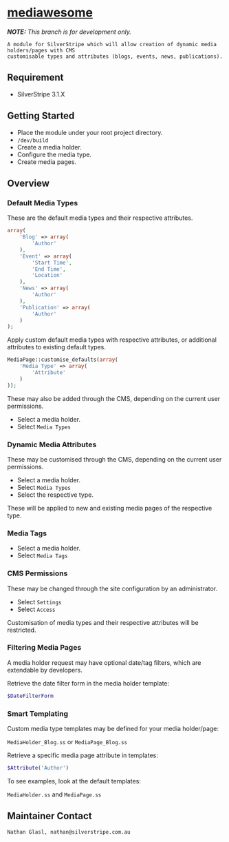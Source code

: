 # [mediawesome](http://slid.es/nglasl/mediawesome)

_**NOTE:** This branch is for development only._

	A module for SilverStripe which will allow creation of dynamic media holders/pages with CMS
	customisable types and attributes (blogs, events, news, publications).

## Requirement

* SilverStripe 3.1.X

## Getting Started

* Place the module under your root project directory.
* `/dev/build`
* Create a media holder.
* Configure the media type.
* Create media pages.

## Overview

### Default Media Types

These are the default media types and their respective attributes.

```php
array(
	'Blog' => array(
		'Author'
	),
	'Event' => array(
		'Start Time',
		'End Time',
		'Location'
	),
	'News' => array(
		'Author'
	),
	'Publication' => array(
		'Author'
	)
);
```

Apply custom default media types with respective attributes, or additional attributes to existing default types.

```php
MediaPage::customise_defaults(array(
	'Media Type' => array(
		'Attribute'
	)
));
```

These may also be added through the CMS, depending on the current user permissions.

* Select a media holder.
* Select `Media Types`

### Dynamic Media Attributes

These may be customised through the CMS, depending on the current user permissions.

* Select a media holder.
* Select `Media Types`
* Select the respective type.

These will be applied to new and existing media pages of the respective type.

### Media Tags

* Select a media holder.
* Select `Media Tags`

### CMS Permissions

These may be changed through the site configuration by an administrator.

* Select `Settings`
* Select `Access`

Customisation of media types and their respective attributes will be restricted.

### Filtering Media Pages

A media holder request may have optional date/tag filters, which are extendable by developers.

Retrieve the date filter form in the media holder template:

```php
$DateFilterForm
```

### Smart Templating

Custom media type templates may be defined for your media holder/page:

`MediaHolder_Blog.ss` or `MediaPage_Blog.ss`

Retrieve a specific media page attribute in templates:

```php
$Attribute('Author')
```

To see examples, look at the default templates:

`MediaHolder.ss` and `MediaPage.ss`

## Maintainer Contact

	Nathan Glasl, nathan@silverstripe.com.au
